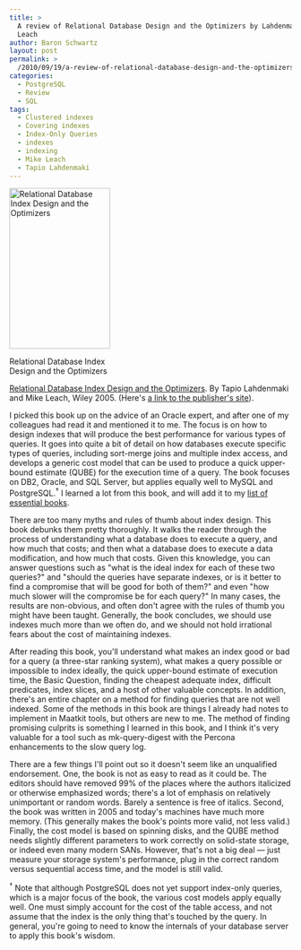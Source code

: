 ```yaml
---
title: >
  A review of Relational Database Design and the Optimizers by Lahdenmaki and
  Leach
author: Baron Schwartz
layout: post
permalink: >
  /2010/09/19/a-review-of-relational-database-design-and-the-optimizers-by-lahdenmaki-and-leach/
categories:
  - PostgreSQL
  - Review
  - SQL
tags:
  - Clustered indexes
  - Covering indexes
  - Index-Only Queries
  - indexes
  - indexing
  - Mike Leach
  - Tapio Lahdenmaki
---
```

<p style="float:left">
  <div id="attachment_2019" class="wp-caption alignleft" style="width: 190px">
    <a href="http://www.amazon.com/dp/0471719994/?tag=xaprb-20"><img src="http://www.xaprb.com/blog/wp-content/uploads/2010/09/relational-index-design-optimizers.jpg" alt="Relational Database Index Design and the Optimizers" title="Relational Database Index Design and the Optimizers" width="180" height="287" class="size-full wp-image-2019" /></a><p class="wp-caption-text">
      Relational Database Index Design and the Optimizers
    </p>
  </div>
</p>

[Relational Database Index Design and the Optimizers][1]. By Tapio Lahdenmaki and Mike Leach, Wiley 2005. (Here's [a link to the publisher's site][2]).

I picked this book up on the advice of an Oracle expert, and after one of my colleagues had read it and mentioned it to me. The focus is on how to design indexes that will produce the best performance for various types of queries. It goes into quite a bit of detail on how databases execute specific types of queries, including sort-merge joins and multiple index access, and develops a generic cost model that can be used to produce a quick upper-bound estimate (QUBE) for the execution time of a query. The book focuses on DB2, Oracle, and SQL Server, but applies equally well to MySQL and PostgreSQL.<sup>&dagger;</sup> I learned a lot from this book, and will add it to my [list of essential books][3].

There are too many myths and rules of thumb about index design. This book debunks them pretty thoroughly. It walks the reader through the process of understanding what a database does to execute a query, and how much that costs; and then what a database does to execute a data modification, and how much that costs. Given this knowledge, you can answer questions such as "what is the ideal index for each of these two queries?" and "should the queries have separate indexes, or is it better to find a compromise that will be good for both of them?" and even "how much slower will the compromise be for each query?" In many cases, the results are non-obvious, and often don't agree with the rules of thumb you might have been taught. Generally, the book concludes, we should use indexes much more than we often do, and we should not hold irrational fears about the cost of maintaining indexes.

After reading this book, you'll understand what makes an index good or bad for a query (a three-star ranking system), what makes a query possible or impossible to index ideally, the quick upper-bound estimate of execution time, the Basic Question, finding the cheapest adequate index, difficult predicates, index slices, and a host of other valuable concepts. In addition, there's an entire chapter on a method for finding queries that are not well indexed. Some of the methods in this book are things I already had notes to implement in Maatkit tools, but others are new to me. The method of finding promising culprits is something I learned in this book, and I think it's very valuable for a tool such as mk-query-digest with the Percona enhancements to the slow query log.

There are a few things I'll point out so it doesn't seem like an unqualified endorsement. One, the book is not as easy to read as it could be. The editors should have removed 99% of the places where the authors italicized or otherwise emphasized words; there's a lot of emphasis on relatively unimportant or random words. Barely a sentence is free of italics. Second, the book was written in 2005 and today's machines have much more memory. (This generally makes the book's points more valid, not less valid.) Finally, the cost model is based on spinning disks, and the QUBE method needs slightly different parameters to work correctly on solid-state storage, or indeed even many modern SANs. However, that's not a big deal &#8212; just measure your storage system's performance, plug in the correct random versus sequential access time, and the model is still valid.

<sup>&dagger;</sup> Note that although PostgreSQL does not yet support index-only queries, which is a major focus of the book, the various cost models apply equally well. One must simply account for the cost of the table access, and not assume that the index is the only thing that's touched by the query. In general, you're going to need to know the internals of your database server to apply this book's wisdom.

 [1]: http://www.amazon.com/dp/0471719994?tag=xaprb-20
 [2]: http://www.wiley.com/WileyCDA/WileyTitle/productCd-0471719994.html
 [3]: http://www.xaprb.com/blog/essential-books/
